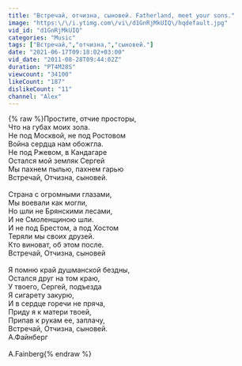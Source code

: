 ```yaml
---
title: "Встречай, отчизна, сыновей. Fatherland, meet your sons."
image: "https:\/\/i.ytimg.com\/vi\/d1GnRjMkUIQ\/hqdefault.jpg"
vid_id: "d1GnRjMkUIQ"
categories: "Music"
tags: ["Встречай,","отчизна,","сыновей."]
date: "2021-06-17T09:18:02+03:00"
vid_date: "2011-08-28T09:44:02Z"
duration: "PT4M28S"
viewcount: "34100"
likeCount: "187"
dislikeCount: "11"
channel: "Alex"
---
```

{% raw %}Простите, отчие просторы,<br />Что на губах моих зола.<br />Не под Москвой, не под Ростовом<br />Война сердца нам обожгла.<br />Не под Ржевом, в Кандагаре<br />Остался мой земляк Сергей<br />Мы пахнем пылью, пахнем гарью<br />Встречай, Отчизна, сыновей.<br /><br />Страна с огромными глазами,<br />Мы воевали как могли,<br />Но шли не Брянскими лесами,<br />И не Смоленщиною шли.<br />И не под Брестом, а под Хостом<br />Теряли мы своих друзей.<br />Кто виноват, об этом после.<br />Встречай, Отчизна, сыновей<br /><br />Я помню край душманской бездны,<br />Остался друг на том краю,<br />У твоего, Сергей, подъезда<br />Я сигарету закурю,<br />И в сердце горечи не пряча,<br />Приду я к матери твоей,<br />Припав к рукам ее, заплачу,<br />Встречай, Отчизна, сыновей.<br />А.Файнберг<br /><br />A.Fainberg{% endraw %}
